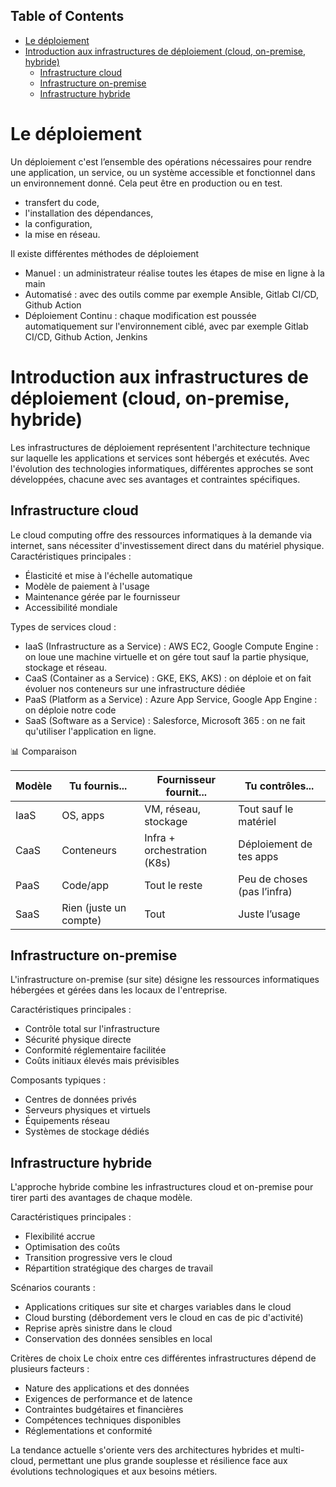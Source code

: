 ## Table of Contents

- [Le déploiement](#le-déploiement)
- [Introduction aux infrastructures de déploiement (cloud, on-premise, hybride)](#introduction-aux-infrastructures-de-déploiement-cloud-on-premise-hybride)
  - [Infrastructure cloud](#infrastructure-cloud)
  - [Infrastructure on-premise](#infrastructure-on-premise)
  - [Infrastructure hybride](#infrastructure-hybride)

# Le déploiement

Un déploiement c'est l’ensemble des opérations nécessaires pour rendre une application, un service, ou un système accessible et fonctionnel dans un environnement donné. Cela peut être en production ou en test.

- transfert du code, 
- l'installation des dépendances,
- la configuration,
- la mise en réseau.

Il existe différentes méthodes de déploiement

- Manuel : un administrateur réalise toutes les étapes de mise en ligne à la main
- Automatisé : avec des outils comme par exemple Ansible, Gitlab CI/CD, Github Action
- Déploiement Continu : chaque modification est poussée automatiquement sur l'environnement ciblé, avec par exemple Gitlab CI/CD, Github Action, Jenkins

# Introduction aux infrastructures de déploiement (cloud, on-premise, hybride)

Les infrastructures de déploiement représentent l'architecture technique sur laquelle les applications et services sont hébergés et exécutés. Avec l'évolution des technologies informatiques, différentes approches se sont développées, chacune avec ses avantages et contraintes spécifiques.

## Infrastructure cloud
Le cloud computing offre des ressources informatiques à la demande via internet, sans nécessiter d'investissement direct dans du matériel physique.
Caractéristiques principales :

* Élasticité et mise à l'échelle automatique
* Modèle de paiement à l'usage
* Maintenance gérée par le fournisseur
* Accessibilité mondiale

Types de services cloud :

* IaaS (Infrastructure as a Service) : AWS EC2, Google Compute Engine : on loue une machine virtuelle et on gére tout sauf la partie physique, stockage et réseau.
* CaaS (Container as a Service) : GKE, EKS, AKS) : on déploie et on fait évoluer nos conteneurs sur une infrastructure dédiée
* PaaS (Platform as a Service) : Azure App Service, Google App Engine : on déploie notre code
* SaaS (Software as a Service) : Salesforce, Microsoft 365 : on ne fait qu'utiliser l'application en ligne.

📊 Comparaison

| Modèle |	Tu fournis... |	Fournisseur fournit... |	Tu contrôles... |
|--------|----------|---------|--------|
|IaaS	|OS, apps|	VM, réseau, stockage	|Tout sauf le matériel |
|CaaS	|Conteneurs|	Infra + orchestration (K8s)|	Déploiement de tes apps|
|PaaS	|Code/app	|Tout le reste|	Peu de choses (pas l’infra)|
|SaaS|	Rien (juste un compte)|	Tout	|Juste l’usage|



## Infrastructure on-premise
L'infrastructure on-premise (sur site) désigne les ressources informatiques hébergées et gérées dans les locaux de l'entreprise.

Caractéristiques principales :

* Contrôle total sur l'infrastructure
* Sécurité physique directe
* Conformité réglementaire facilitée
* Coûts initiaux élevés mais prévisibles

Composants typiques :

* Centres de données privés
* Serveurs physiques et virtuels
* Équipements réseau
* Systèmes de stockage dédiés

## Infrastructure hybride
L'approche hybride combine les infrastructures cloud et on-premise pour tirer parti des avantages de chaque modèle.

Caractéristiques principales :

* Flexibilité accrue
* Optimisation des coûts
* Transition progressive vers le cloud
* Répartition stratégique des charges de travail

Scénarios courants :

* Applications critiques sur site et charges variables dans le cloud
* Cloud bursting (débordement vers le cloud en cas de pic d'activité)
* Reprise après sinistre dans le cloud
* Conservation des données sensibles en local

Critères de choix
Le choix entre ces différentes infrastructures dépend de plusieurs facteurs :

* Nature des applications et des données
* Exigences de performance et de latence
* Contraintes budgétaires et financières
* Compétences techniques disponibles
* Réglementations et conformité

La tendance actuelle s'oriente vers des architectures hybrides et multi-cloud, permettant une plus grande souplesse et résilience face aux évolutions technologiques et aux besoins métiers.